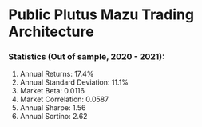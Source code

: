 # Public Plutus Mazu Trading Architecture

### Statistics (Out of sample, 2020 - 2021):
 1. Annual Returns: 17.4%
 2. Annual Standard Deviation: 11.1%
 3. Market Beta: 0.0116
 4. Market Correlation: 0.0587
 5. Annual Sharpe: 1.56
 6. Annual Sortino: 2.62
